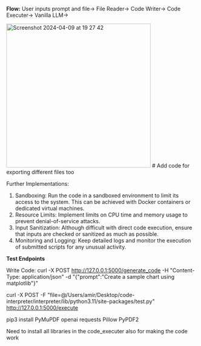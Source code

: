 **Flow:**
User inputs prompt and file->
File Reader->
Code Writer->
Code Executer->
Vanilla LLM->


<img width="381" alt="Screenshot 2024-04-09 at 19 27 42" src="https://github.com/cumbersomeamir/code-interpreter/assets/40836125/c09d3000-57f6-4176-9a11-7de1de66aa06">
# Add code for exporting different files too

Further Implementations:

1. Sandboxing: Run the code in a sandboxed environment to limit its access to the system. This can be achieved with Docker containers or dedicated virtual machines.
2. Resource Limits: Implement limits on CPU time and memory usage to prevent denial-of-service attacks.
3. Input Sanitization: Although difficult with direct code execution, ensure that inputs are checked or sanitized as much as possible.
4. Monitoring and Logging: Keep detailed logs and monitor the execution of submitted scripts for any unusual activity.

**Test Endpoints**

Write Code:
curl -X POST http://127.0.0.1:5000/generate_code -H "Content-Type: application/json" -d "{\"prompt\":\"Create a sample chart using matplotlib\"}"

curl -X POST -F "file=@/Users/amir/Desktop/code-interpreter/interpreter/lib/python3.11/site-packages/test.py" http://127.0.0.1:5000/execute




pip3 install PyMuPDF openai requests Pillow PyPDF2


Need to install all libraries in the code_executer also for making the code work
